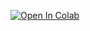 [![Open In Colab](https://colab.research.google.com/assets/colab-badge.svg)](https://colab.research.google.com/github/sagar-kc7/Basic_ML_Projects/blob/main/student-mat/student-mat.ipynb)
